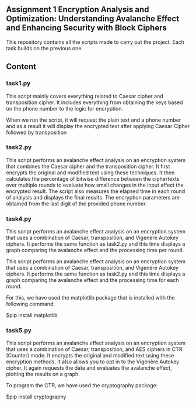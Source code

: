 ## Assignment 1 Encryption Analysis and Optimization: Understanding Avalanche Effect and Enhancing Security with Block Ciphers

This repository contains all the scripts made to carry out the project.  Each task builds on the previous one.

## Content

### task1.py

This script mainly covers everything related to Caesar cipher and transposition cipher. It includes everything from obtaining the keys based on the phone number to the logic for encryption. 

When we run the script, it will request the plain text and a phone number and as a result it will display the encrypted text after applying Caesar Cipher followed by transposition

### task2.py

This script performs an avalanche effect analysis on an encryption system that combines the Caesar cipher and the transposition cipher. It first encrypts the original and modified text using these techniques. It then calculates the percentage of bitwise difference between the ciphertexts over multiple rounds to evaluate how small changes in the input affect the encrypted result. The script also measures the elapsed time in each round of analysis and displays the final results. The encryption parameters are obtained from the last digit of the provided phone number.

### task4.py

This script performs an avalanche effect analysis on an encryption system that uses a combination of Caesar, transposition, and Vigenère Autokey ciphers. It performs the same function as task2.py and this time displays a graph comparing the avalanche effect and the processing time per round.

This script performs an avalanche effect analysis on an encryption system that uses a combination of Caesar, transposition, and Vigenère Autokey ciphers. It performs the same function as task2.py and this time displays a graph comparing the avalanche effect and the processing time for each round.

For this, we have used the matplotlib package that is installed with the following command:

$pip install matplotlib

### task5.py

This script performs an avalanche effect analysis on an encryption system that uses a combination of Caesar, transposition, and AES ciphers in CTR (Counter) mode. It encrypts the original and modified text using these encryption methods. It also allows you to opt in to the Vigenère Autokey cipher. It again requests the data and evaluates the avalanche effect, plotting the results on a graph.

To program the CTR, we have used the cryptography package:

$pip install cryptography

